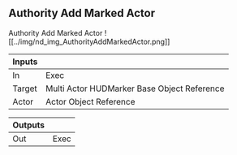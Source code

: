 ## Authority Add Marked Actor
Authority Add Marked Actor
![[../img/nd_img_AuthorityAddMarkedActor.png]]

|Inputs||
|--|--|
| In | Exec |
| Target | Multi Actor HUDMarker Base Object Reference |
| Actor | Actor Object Reference |

|Outputs||
|--|--|
| Out | Exec |
